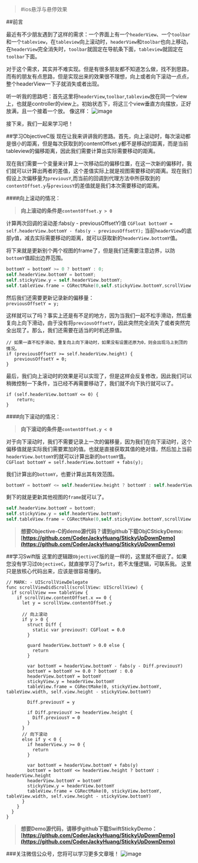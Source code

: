 >#ios悬浮与悬停效果

##前言

最近有不少朋友遇到了这样的需求：一个界面上有一个`headerView`、一个`toolbar`和一个`tableview`，在`tableview`向上滚动时，`headerView`和`toolbar`也向上移动，在`headerView`完全消失时，`toolbar`就固定在导航条下面，`tableview`就固定在`toolbar`下面。

对于这个需求，其实并不难实现。但是有很多朋友都不知道怎么做，找不到思路，而有的朋友有点思路，但是实现出来的效果很不理想，向上或者向下滚动一点点，整个headerView一下子就消失或者出现。

听一听我的思路吧：首先这里将`headerView`,`toolbar`,`tableview`放在同一个view上，也就是controller的view上。初始状态下，将这三个view垂直方向摆放，正好放满，且一个接着一个放。
像这样：
![image](https://mmbiz.qlogo.cn/mmbiz/sia5QxFVcFD0wkCgnmf6DVxI6fVewNS8rhtZb71v2DMpDy8jIdtviaetzicwQzTEoKKyHAN96Beibk2G61tZpezQ0Q/0?wx_fmt=png)

接下来，我们一起来学习吧！

##学习ObjectiveC版
现在让我来讲讲我的思路。首先，向上滚动时，每次滚动都是很小的距离，但是每次获取到的contentOffset.y都不是移动的距离，而是当前tableview的偏移距离，因此我们需要计算出实际需要移动的距离。

现在我们需要一个变量来计算上一次移动后的偏移位置，在这一次新的偏移时，我们就可以计算出两者的差值，这个差值实际上就是视图需要移动的距离。现在我们假设上次偏移量为`previousY`,而当前的回调到代理方法中所获取到的`contentOffset.y`与`previousY`的差值就是我们本次需要移动的距离。

####向上滚动的情况：
>**向上滚动的条件是`contentOffset.y > 0`**<br/>

计算两次回调的滚动差:fabs(y - previousOffsetY)值
`CGFloat bottomY = self.headerView.bottomY - fabs(y - previousOffsetY);`
当前`headerView`的底部y值，减去实际需要移动的距离，就可以获取新的`headerView.bottomY`值。

将下来就是更新别个两个视图的frame了，但是我们还需要注意边界，以防`bottomY`值超出边界范围。
```Swift
bottomY = bottomY >= 0 ? bottomY : 0;
self.headerView.bottomY = bottomY;
self.stickyView.y = self.headerView.bottomY;
self.tableView.frame = CGRectMake(0,self.stickyView.bottomY,scrollView.width,self.view.height - self.stickyView.bottomY);
```

然后我们还需要更新记录新的偏移量：<br/>
`previousOffsetY = y;`

这样就可以了吗？事实上还是有不足的地方，因为当我们一起不松手滑动，然后重复向上向下滑动，由于没有将`previousOffsetY`，因此突然完全消失了或者突然完全出现了。那么，我们还需要在适当的时机还原值。<br/>
```
// 如果一直不松手滑动，重复向上向下滑动时，如果没有设置还原为0，则会出现马上到顶的情况。
if (previousOffsetY >= self.headerView.height) {
   previousOffsetY = 0;
}
```

最后，我们向上滚动时的效果是可以实现了，但是这样会反复修改，因此我们可以稍微控制一下条件，当已经不再需要移动了，我们就不向下执行就可以了。<br/>
```
if (self.headerView.bottomY <= 0) {
    return;
}
```

####向下滚动的情况：
>**向下滚动的条件是`contentOffset.y < 0`**<br/>

对于向下滚动时，我们不需要记录上一次的偏移量，因为我们在向下滚动时，这个偏移值就是实际我们需要累加的值。也就是直接获取其值的绝对值，然后加上当前`headerView.bottomY`的就可以计算出新的`bottomY`值。<br/>
`CGFloat bottomY = self.headerView.bottomY + fabs(y);`

我们计算出的`bottomY`，也要计算出其有效范围。
```Swift
bottomY = bottomY <= self.headerView.height ? bottomY : self.headerView.height;
```

剩下的就是更新其他视图的`frame`就可以了。
```Swift        
self.headerView.bottomY = bottomY;
self.stickyView.y = self.headerView.bottomY;
self.tableView.frame = CGRectMake(0,self.stickyView.bottomY,scrollView.width,self.view.height - self.stickyView.bottomY);
```

> **想要Objective-C的demo源代码？请到github下载ObjCStickyDemo: [https://github.com/CoderJackyHuang/StickyUpDownDemo](https://github.com/CoderJackyHuang/StickyUpDownDemo)**


##学习Swift版
这里的逻辑跟`ObjectiveC`版的是一样的，这里就不细说了。如果您没有学习过`ObjectiveC`，就直接学习了`Swfit`，若不太懂逻辑，可联系我。
这里只是放核心代码出来，应该是很容易懂的。

```
// MARK: - UIScrollViewDelegate
func scrollViewDidScroll(scrollView: UIScrollView) {
  if scrollView === tableView {
    if scrollView.contentOffset.x == 0 {
      let y = scrollView.contentOffset.y
      
      // 向上滚动
      if y > 0 {
        struct Diff {
          static var previousY: CGFloat = 0.0
        }
        
        guard headerView.bottomY > 0.0 else {
          return
        }
        
        var bottomY = headerView.bottomY - fabs(y - Diff.previousY)
        bottomY = bottomY >= 0.0 ? bottomY : 0.0
        headerView.bottomY = bottomY
        stickyView.y = headerView.bottomY
        tableView.frame = CGRectMake(0, stickyView.bottomY, tableView.width, self.view.height - stickyView.bottomY)
        
        Diff.previousY = y
        
        if Diff.previousY >= headerView.height {
          Diff.previousY = 0
        }
      }
      // 向下滚动
      else if y < 0 {
        if headerView.y >= 0 {
          return
        }
        
        var bottomY = headerView.bottomY + fabs(y)
        bottomY = bottomY <= headerView.height ? bottomY : headerView.height
        headerView.bottomY = bottomY
        stickyView.y = headerView.bottomY
        tableView.frame = CGRectMake(0, stickyView.bottomY, tableView.width, self.view.height - stickyView.bottomY)
      }
    }
  }
}
```

>**想要Demo源代码，请移步github下载SwiftStickyDemo：[https://github.com/CoderJackyHuang/StickyUpDownDemo](https://github.com/CoderJackyHuang/StickyUpDownDemo)**


###关注微信公众号，您将可以学习更多文章哦！
![image](https://mmbiz.qlogo.cn/mmbiz/sia5QxFVcFD0wkCgnmf6DVxI6fVewNS8ruMXjnY6iazpgH0p4hDn1vrIxN0H4pAnxDLIXlOzpjicwWgmaSDu5W0Zw/0?wx_fmt=jpeg)
